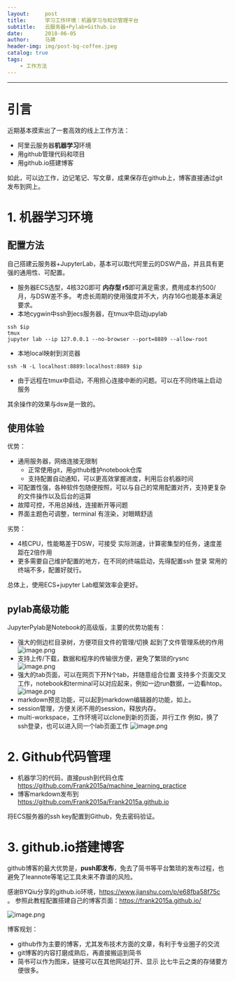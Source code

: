 ```yaml
---
layout:     post
title:      学习工作环境：机器学习与知识管理平台
subtitle:   云服务器+Pylab+Github.io
date:       2018-06-05
author:     马骋
header-img: img/post-bg-coffee.jpeg
catalog: true
tags:
    - 工作方法
---
```


---

# 引言

近期基本摸索出了一套高效的线上工作方法：

- 阿里云服务器**机器学习**环境
- 用github管理代码和项目
- 用github.io搭建博客 

如此，可以边工作，边记笔记、写文章，成果保存在github上，博客直接通过git发布到网上。

# 1. 机器学习环境

## 配置方法

自己搭建云服务器+JupyterLab，基本可以取代阿里云的DSW产品，并且具有更强的通用性、可配置。

- 服务器ECS选型，4核32G即可
**内存型 r5**即可满足需求，费用成本约500/月，与DSW差不多。
考虑长周期的使用强度并不大，内存16G也能基本满足要求。
- 本地cygwin中ssh到ecs服务器，在tmux中启动jupylab
```
ssh $ip
tmux 
jupyter lab --ip 127.0.0.1 --no-browser --port=8889 --allow-root
```
- 本地local映射到浏览器
```
ssh -N -L localhost:8889:localhost:8889 $ip
```
- 由于远程在tmux中启动，不用担心连接中断的问题。可以在不同终端上启动服务


其余操作的效果与dsw是一致的。

## 使用体验

优势：

- 通用服务器，网络连接无限制
    - 正常使用git，用github维护notebook仓库
    - 支持配置自动通知，可以更高效掌握进度，利用后台机器时间
- 可配置性强，各种软件包随便按照，可以与自己的常用配置对齐，支持更复杂的文件操作以及后台的运算
- 故障可控，不用总掉线，连接断开等问题
- 界面主题色可调整，terminal 有渲染，对眼睛舒适

劣势：

- 4核CPU，性能略差于DSW，可接受
实际测速，计算密集型的任务，速度差距在2倍作用
- 更多需要自己维护配置的地方，在不同的终端启动，先得配置ssh 登录
常用的终端不多，配置好就行。

总体上，使用ECS+jupyter Lab框架效率会更好。

## pylab高级功能

JupyterPylab是Notebook的高级版，主要的优势功能有：

- 强大的侧边栏目录树，方便项目文件的管理/切换
起到了文件管理系统的作用
![image.png](https://upload-images.jianshu.io/upload_images/845620-ddd797b75d22df04.png?imageMogr2/auto-orient/strip%7CimageView2/2/w/1240)
- 支持上传/下载，数据和程序的传输很方便，避免了繁琐的rysnc
![image.png](https://upload-images.jianshu.io/upload_images/845620-6431751c426293df.png?imageMogr2/auto-orient/strip%7CimageView2/2/w/1240)
- 强大的tab页面，可以在网页下开N个tab，并随意组合位置
支持多个页面交叉工作，notebook和terminal可以对应起来，例如一边run数据，一边看htop。
![image.png](https://upload-images.jianshu.io/upload_images/845620-79f0744425f2df70.png?imageMogr2/auto-orient/strip%7CimageView2/2/w/1240)
- markdown预览功能，可以起到markdown编辑器的功能，如上。
- session管理，方便关闭不用的session，释放内存。
- multi-workspace，工作环境可以clone到新的页面，并行工作
例如，换了ssh登录，也可以进入同一个lab页面工作
![image.png](https://upload-images.jianshu.io/upload_images/845620-12ed4903f8dee35a.png?imageMogr2/auto-orient/strip%7CimageView2/2/w/1240)


# 2. Github代码管理

- 机器学习的代码，直接push到代码仓库
https://github.com/Frank2015a/machine_learning_practice
- 博客markdown发布到
https://github.com/Frank2015a/Frank2015a.github.io

将ECS服务器的ssh key配置到Github，免去密码验证。

# 3. github.io搭建博客 

github博客的最大优势是，**push即发布**，免去了简书等平台繁琐的发布过程，也避免了leannote等笔记工具未来不靠谱的风险。

感谢BYQiu分享的github.io环境，https://www.jianshu.com/p/e68fba58f75c 。
参照此教程配置搭建自己的博客页面：https://frank2015a.github.io/

![image.png](https://upload-images.jianshu.io/upload_images/845620-b54c10fc88d7fe47.png?imageMogr2/auto-orient/strip%7CimageView2/2/w/1240)

博客规划：

- github作为主要的博客，尤其发布技术方面的文章，有利于专业圈子的交流
- git博客的内容打磨成熟后，再直接搬运到简书
- 简书可以作为图床，链接可以在其他网站打开、显示
比七牛云之类的存储要方便很多。

